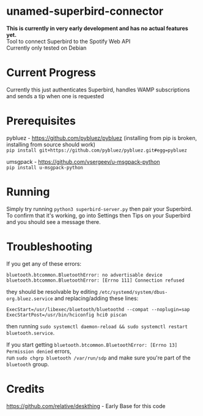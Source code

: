 # unamed-superbird-connector
**This is currently in very early development and has no actual features yet.**  
Tool to connect Superbird to the Spotify Web API \
Currently only tested on Debian

# Current Progress
Currently this just authenticates Superbird, handles WAMP subscriptions and sends a tip when one is requested

# Prerequisites
pybluez - https://github.com/pybluez/pybluez (installing from pip is broken, installing from source should work) \
``pip install git+https://github.com/pybluez/pybluez.git#egg=pybluez``

umsgpack - https://github.com/vsergeev/u-msgpack-python \
`pip install u-msgpack-python`

# Running
Simply try running `python3 superbird-server.py` then pair your Superbird. \
To confirm that it's working, go into Settings then Tips on your Superbird and you should see a message there. 

# Troubleshooting
If you get any of these errors:
```
bluetooth.btcommon.BluetoothError: no advertisable device
bluetooth.btcommon.BluetoothError: [Errno 111] Connection refused
```
they should be resolvable by editing `/etc/systemd/system/dbus-org.bluez.service` and replacing/adding these lines:
```
ExecStart=/usr/libexec/bluetooth/bluetoothd --compat --noplugin=sap
ExecStartPost=/usr/bin/hciconfig hci0 piscan
```
then running `sudo systemctl daemon-reload && sudo systemctl restart bluetooth.service`.

If you start getting `bluetooth.btcommon.BluetoothError: [Errno 13] Permission denied` errors, \
run `sudo chgrp bluetooth /var/run/sdp` and make sure you're part of the `bluetooth` group.

# Credits
https://github.com/relative/deskthing - Early Base for this code
